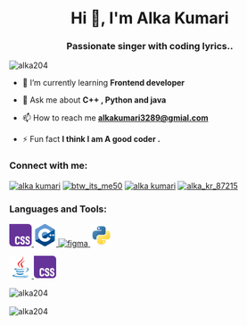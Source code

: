 <h1 align="center">Hi 👋, I'm Alka Kumari</h1>
<h3 align="center">Passionate singer with coding lyrics..</h3>

<p align="left"> <img src="https://komarev.com/ghpvc/?username=alka204&label=Profile%20views&color=0e75b6&style=flat" alt="alka204" /> </p>

- 🌱 I’m currently learning **Frontend developer**

- 💬 Ask me about **C++ , Python and java**

- 📫 How to reach me **alkakumari3289@gmial.com**

- ⚡ Fun fact **I think I am A good coder .**

<h3 align="left">Connect with me:</h3>
<p align="left">
<a href="https://www.linkedin.com/in/alka-kumari-7a0133267" target="blank"><img align="center" src="https://raw.githubusercontent.com/rahuldkjain/github-profile-readme-generator/master/src/images/icons/Social/linked-in-alt.svg" alt="alka kumari" height="30" width="40" /></a>
<a href="https://www.instagram.com/__alka_18?igsh=cWJmcXE3ZTQxOThs" target="blank"><img align="center" src="https://raw.githubusercontent.com/rahuldkjain/github-profile-readme-generator/master/src/images/icons/Social/instagram.svg" alt="btw_its_me50" height="30" width="40" /></a>
<a href="https://www.hackerrank.com/alka kumari" target="blank"><img align="center" src="https://raw.githubusercontent.com/rahuldkjain/github-profile-readme-generator/master/src/images/icons/Social/hackerrank.svg" alt="alka kumari" height="30" width="40" /></a>
<a href="https://discord.gg/alka_kr_87215" target="blank"><img align="center" src="https://raw.githubusercontent.com/rahuldkjain/github-profile-readme-generator/master/src/images/icons/Social/discord.svg" alt="alka_kr_87215" height="30" width="40" /></a>
</p>

<h3 align="left">Languages and Tools:</h3>
<p align="left"> <a href="https://www.css.org/" target="_blank" rel="noreferrer"> <img src="https://raw.githubusercontent.com/devicons/devicon/master/icons/css/css-original.svg" alt="css" width="40" height="40"/> </a> <a href="https://www.w3schools.com/css/" target="_blank" rel="noreferrer"> <img src="https://raw.githubusercontent.com/devicons/devicon/master/icons/cplusplus/cplusplus-original.svg" alt="cplusplus" width="40" height="40"/> </a> <a href="https://www.figma.com/" target="_blank" rel="noreferrer"> <img src="https://www.vectorlogo.zone/logos/figma/figma-icon.svg" alt="figma" width="40" height="40"/> </a> <a href="https://www.python.org" target="_blank" rel="noreferrer"> <img src="https://raw.githubusercontent.com/devicons/devicon/master/icons/python/python-original.svg" alt="python" width="40" height="40"/> </a> </p> <a href="https://www.java.org" target="_blank" rel="noreferree"> <img src="https://raw.githubusercontent.com/devicons/devicon/master/icons/java/java-original.svg" alt="java" height="40/> </a> <a href="https://www.css.org" target=_blank" rel="noreferree"> <img src=https://raw.githubusercontent.com/devicons/devicon/master/icons/css/css-original.svg" alt="css" width="40" height="40"/> </a>

<p><img align="center" src="https://github-readme-stats.vercel.app/api/top-langs?username=alka204&show_icons=true&locale=en&layout=compact" alt="alka204" /></p>

<p><img align="center" src="https://github-readme-streak-stats.herokuapp.com/?user=alka204&" alt="alka204" /></p>
